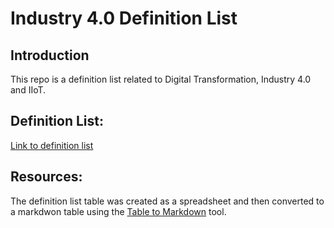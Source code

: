 # Industry 4.0 Definition List

## Introduction
This repo is a definition list related to Digital Transformation, Industry 4.0 and IIoT.

## Definition List:
[Link to definition list](/docs/definition-list.md)

## Resources:
The definition list table was created as a spreadsheet and then converted to a markdwon table using the [Table to Markdown](https://tabletomarkdown.com/) tool.
